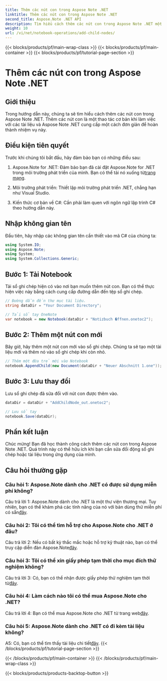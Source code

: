 ```yaml
---
title: Thêm các nút con trong Aspose Note .NET
linktitle: Thêm các nút con trong Aspose Note .NET
second_title: Aspose.Note .NET API
description: Tìm hiểu cách thêm các nút con trong Aspose Note .NET một cách dễ dàng với hướng dẫn toàn diện này. Hãy nâng cao kỹ năng thao tác tài liệu của bạn ngay bây giờ.
weight: 10
url: /vi/net/notebook-operations/add-child-nodes/
---
```


{{< blocks/products/pf/main-wrap-class >}}
{{< blocks/products/pf/main-container >}}
{{< blocks/products/pf/tutorial-page-section >}}

# Thêm các nút con trong Aspose Note .NET

## Giới thiệu

Trong hướng dẫn này, chúng ta sẽ tìm hiểu cách thêm các nút con trong Aspose Note .NET. Thêm các nút con là một thao tác cơ bản khi làm việc với các tài liệu và Aspose Note .NET cung cấp một cách đơn giản để hoàn thành nhiệm vụ này.

## Điều kiện tiên quyết

Trước khi chúng tôi bắt đầu, hãy đảm bảo bạn có những điều sau:

1.  Aspose.Note for .NET: Đảm bảo bạn đã cài đặt Aspose.Note for .NET trong môi trường phát triển của mình. Bạn có thể tải nó xuống từ[trang mạng](https://releases.aspose.com/note/net/).

2. Môi trường phát triển: Thiết lập môi trường phát triển .NET, chẳng hạn như Visual Studio.

3. Kiến thức cơ bản về C#: Cần phải làm quen với ngôn ngữ lập trình C# theo hướng dẫn này.

## Nhập không gian tên

Đầu tiên, hãy nhập các không gian tên cần thiết vào mã C# của chúng ta:

```csharp
using System.IO;
using Aspose.Note;
using System;
using System.Collections.Generic;
```

## Bước 1: Tải Notebook

Tải sổ ghi chép hiện có vào nơi bạn muốn thêm nút con. Bạn có thể thực hiện việc này bằng cách cung cấp đường dẫn đến tệp sổ ghi chép.

```csharp
// Đường dẫn đến thư mục tài liệu.
string dataDir = "Your Document Directory";

// Tải sổ tay OneNote
var notebook = new Notebook(dataDir + "Notizbuch �ffnen.onetoc2");
```

## Bước 2: Thêm một nút con mới

Bây giờ, hãy thêm một nút con mới vào sổ ghi chép. Chúng ta sẽ tạo một tài liệu mới và thêm nó vào sổ ghi chép khi còn nhỏ.

```csharp
// Thêm một đứa trẻ mới vào Notebook
notebook.AppendChild(new Document(dataDir + "Neuer Abschnitt 1.one"));
```

## Bước 3: Lưu thay đổi

Lưu sổ ghi chép đã sửa đổi với nút con được thêm vào.

```csharp
dataDir = dataDir + "AddChildNode_out.onetoc2";

// Lưu sổ tay
notebook.Save(dataDir);
```

## Phần kết luận

Chúc mừng! Bạn đã học thành công cách thêm các nút con trong Aspose Note .NET. Quá trình này có thể hữu ích khi bạn cần sửa đổi động sổ ghi chép hoặc tài liệu trong ứng dụng của mình.

## Câu hỏi thường gặp

### Câu hỏi 1: Aspose.Note dành cho .NET có được sử dụng miễn phí không?

 Câu trả lời 1: Aspose.Note dành cho .NET là một thư viện thương mại. Tuy nhiên, bạn có thể khám phá các tính năng của nó với bản dùng thử miễn phí có sẵn[đây](https://releases.aspose.com/).

### Câu hỏi 2: Tôi có thể tìm hỗ trợ cho Aspose.Note cho .NET ở đâu?

 Câu trả lời 2: Nếu có bất kỳ thắc mắc hoặc hỗ trợ kỹ thuật nào, bạn có thể truy cập diễn đàn Aspose.Note[đây](https://forum.aspose.com/c/note/28).

### Câu hỏi 3: Tôi có thể xin giấy phép tạm thời cho mục đích thử nghiệm không?

 Câu trả lời 3: Có, bạn có thể nhận được giấy phép thử nghiệm tạm thời từ[đây](https://purchase.aspose.com/temporary-license/).

### Câu hỏi 4: Làm cách nào tôi có thể mua Aspose.Note cho .NET?

 Câu trả lời 4: Bạn có thể mua Aspose.Note cho .NET từ trang web[đây](https://purchase.aspose.com/buy).

### Câu hỏi 5: Aspose.Note dành cho .NET có đi kèm tài liệu không?

 A5: Có, bạn có thể tìm thấy tài liệu chi tiết[đây](https://reference.aspose.com/note/net/).
{{< /blocks/products/pf/tutorial-page-section >}}

{{< /blocks/products/pf/main-container >}}
{{< /blocks/products/pf/main-wrap-class >}}

{{< blocks/products/products-backtop-button >}}
